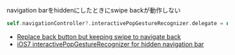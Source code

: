 

navigation barをhiddenにしたときにswipe backが動作しない

```swift
self.navigationController?.interactivePopGestureRecognizer.delegate = nil;
```

+ [Replace back button but keeping swipe to navigate back](https://stackoverflow.com/questions/38179275/replace-back-button-but-keeping-swipe-to-navigate-back)
+ [iOS7 interactivePopGestureRecognizer for hidden navigation bar](http://luugiathuy.com/2013/11/ios7-interactivepopgesturerecognizer-for-uinavigationcontroller-with-hidden-navigation-bar/)